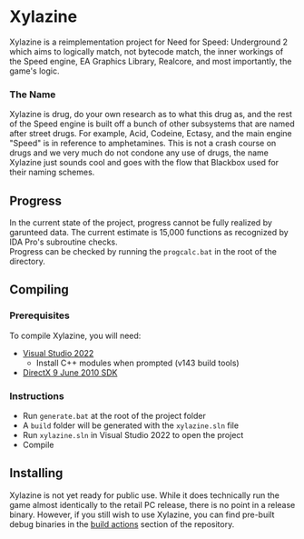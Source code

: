 # Xylazine
Xylazine is a reimplementation project for Need for Speed: Underground 2 which aims to logically match, not bytecode match, the inner workings of the Speed engine, EA Graphics Library, Realcore, and most importantly, the game's logic.
### The Name
Xylazine is drug, do your own research as to what this drug as, and the rest of the Speed engine is built off a bunch of other subsystems that are named after street drugs. For example, Acid, Codeine, Ectasy, and the main engine "Speed" is in reference to amphetamines. This is not a crash course on drugs and we very much do not condone any use of drugs, the name Xylazine just sounds cool and goes with the flow that Blackbox used for their naming schemes.


## Progress
In the current state of the project, progress cannot be fully realized by garunteed data. The current estimate is 15,000 functions as recognized by IDA Pro's subroutine checks.  
Progress can be checked by running the `progcalc.bat` in the root of the directory.

## Compiling

### Prerequisites
To compile Xylazine, you will need:
- [Visual Studio 2022](https://visualstudio.microsoft.com/vs/)
     - Install C++ modules when prompted (v143 build tools)
- [DirectX 9 June 2010 SDK](https://www.microsoft.com/en-US/download/details.aspx?id=6812)

### Instructions
- Run `generate.bat` at the root of the project folder
- A `build` folder will be generated with the `xylazine.sln` file
- Run `xylazine.sln` in Visual Studio 2022 to open the project
- Compile


## Installing
Xylazine is not yet ready for public use. While it does technically run the game almost identically to the retail PC release, there is no point in a release binary. However, if you still wish to use Xylazine, you can find pre-built debug binaries in the [build actions](https://github.com/BttrDrgn/xylazine/actions/workflows/build.yml) section of the repository.
